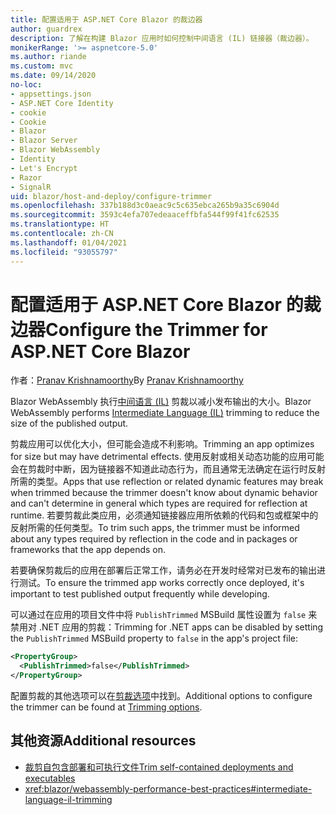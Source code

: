 ```yaml
---
title: 配置适用于 ASP.NET Core Blazor 的裁边器
author: guardrex
description: 了解在构建 Blazor 应用时如何控制中间语言 (IL) 链接器（裁边器）。
monikerRange: '>= aspnetcore-5.0'
ms.author: riande
ms.custom: mvc
ms.date: 09/14/2020
no-loc:
- appsettings.json
- ASP.NET Core Identity
- cookie
- Cookie
- Blazor
- Blazor Server
- Blazor WebAssembly
- Identity
- Let's Encrypt
- Razor
- SignalR
uid: blazor/host-and-deploy/configure-trimmer
ms.openlocfilehash: 337b188d3c0aeac9c5c635ebca265b9a35c6904d
ms.sourcegitcommit: 3593c4efa707edeaaceffbfa544f99f41fc62535
ms.translationtype: HT
ms.contentlocale: zh-CN
ms.lasthandoff: 01/04/2021
ms.locfileid: "93055797"
---
```

# <a name="configure-the-trimmer-for-aspnet-core-no-locblazor"></a><span data-ttu-id="8777a-103">配置适用于 ASP.NET Core Blazor 的裁边器</span><span class="sxs-lookup"><span data-stu-id="8777a-103">Configure the Trimmer for ASP.NET Core Blazor</span></span>

<span data-ttu-id="8777a-104">作者：[Pranav Krishnamoorthy](https://github.com/pranavkm)</span><span class="sxs-lookup"><span data-stu-id="8777a-104">By [Pranav Krishnamoorthy](https://github.com/pranavkm)</span></span>

<span data-ttu-id="8777a-105">Blazor WebAssembly 执行[中间语言 (IL)](/dotnet/standard/managed-code#intermediate-language--execution) 剪裁以减小发布输出的大小。</span><span class="sxs-lookup"><span data-stu-id="8777a-105">Blazor WebAssembly performs [Intermediate Language (IL)](/dotnet/standard/managed-code#intermediate-language--execution) trimming to reduce the size of the published output.</span></span>

<span data-ttu-id="8777a-106">剪裁应用可以优化大小，但可能会造成不利影响。</span><span class="sxs-lookup"><span data-stu-id="8777a-106">Trimming an app optimizes for size but may have detrimental effects.</span></span> <span data-ttu-id="8777a-107">使用反射或相关动态功能的应用可能会在剪裁时中断，因为链接器不知道此动态行为，而且通常无法确定在运行时反射所需的类型。</span><span class="sxs-lookup"><span data-stu-id="8777a-107">Apps that use reflection or related dynamic features may break when trimmed because the trimmer doesn't know about dynamic behavior and can't determine in general which types are required for reflection at runtime.</span></span> <span data-ttu-id="8777a-108">若要剪裁此类应用，必须通知链接器应用所依赖的代码和包或框架中的反射所需的任何类型。</span><span class="sxs-lookup"><span data-stu-id="8777a-108">To trim such apps, the trimmer must be informed about any types required by reflection in the code and in packages or frameworks that the app depends on.</span></span>

<span data-ttu-id="8777a-109">若要确保剪裁后的应用在部署后正常工作，请务必在开发时经常对已发布的输出进行测试。</span><span class="sxs-lookup"><span data-stu-id="8777a-109">To ensure the trimmed app works correctly once deployed, it's important to test published output frequently while developing.</span></span>

<span data-ttu-id="8777a-110">可以通过在应用的项目文件中将 `PublishTrimmed` MSBuild 属性设置为 `false` 来禁用对 .NET 应用的剪裁：</span><span class="sxs-lookup"><span data-stu-id="8777a-110">Trimming for .NET apps can be disabled by setting the `PublishTrimmed` MSBuild property to `false` in the app's project file:</span></span>

```xml
<PropertyGroup>
  <PublishTrimmed>false</PublishTrimmed>
</PropertyGroup>
```
<span data-ttu-id="8777a-111">配置剪裁的其他选项可以在[剪裁选项](/dotnet/core/deploying/trimming-options)中找到。</span><span class="sxs-lookup"><span data-stu-id="8777a-111">Additional options to configure the trimmer can be found at [Trimming options](/dotnet/core/deploying/trimming-options).</span></span>

## <a name="additional-resources"></a><span data-ttu-id="8777a-112">其他资源</span><span class="sxs-lookup"><span data-stu-id="8777a-112">Additional resources</span></span>

* [<span data-ttu-id="8777a-113">裁剪自包含部署和可执行文件</span><span class="sxs-lookup"><span data-stu-id="8777a-113">Trim self-contained deployments and executables</span></span>](/dotnet/core/deploying/trim-self-contained)
* <xref:blazor/webassembly-performance-best-practices#intermediate-language-il-trimming>
